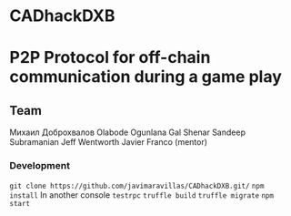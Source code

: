 # CADhackDXB
# P2P Protocol for off-chain communication during a game play

## Team
Михаил Доброхвалов
Olabode Ogunlana
Gal Shenar
Sandeep Subramanian
Jeff Wentworth
Javier Franco (mentor)


### Development

``` git clone https://github.com/javimaravillas/CADhackDXB.git/ ```
``` npm install ```
In another console ``` testrpc ```
``` truffle build ```
``` truffle migrate ```
``` npm start ```
